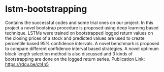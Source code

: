 # lstm-bootstrapping
Contains the successful codes and some trial ones on our project. In this project a novel bootstrap procedure is proposed using deep learning based technique. 
LSTMs were trained on bootstrapped logged return values on the closing prices of a stock and predicted values are used to create percentile based 95% confidence intervals. 
A novel benchmark is proposed to compare different confidence interval based strategies.
A novel optimum block length selection method is also discussed and 3 kinds of bootstrapping are done on the logged return series.
Publication Link: https://rdcu.be/ct4n5
